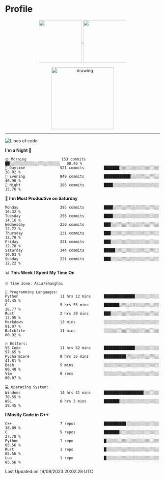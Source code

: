 # Profile

<p align="center">
  <a href="https://github.com/SourVoice">
    <img
      align="center"
      height="140em"
      src="https://github-readme-stats.vercel.app/api?username=SourVoice&show_icons=true&include_all_commits=true&count_private=true&theme=tokyonight"
    />
  </a>
  <a href="https://github.com/SourVoice">
    <img
      align="center"
      height="140em"
      src="https://github-readme-stats.vercel.app/api/top-langs/?username=SourVoice&show_icons=true&include_all_commits=true&count_private=true&layout=compact&theme=tokyonight"
    />
  </a>
</p>

<p align="center">
   <a href="https://github.com/SourVoice">
    <img
      align="center"
      height="202em"
      alt="drawing"
      src="https://activity-graph.herokuapp.com/graph?username=SourVoice&theme=react-dark"
    />
  </a>
</p>

---
<!--START_SECTION:waka-->
![Lines of code](https://img.shields.io/badge/From%20Hello%20World%20I%27ve%20Written-1.6%20million%20lines%20of%20code-blue)

**I'm a Night 🦉** 

```text
🌞 Morning                153 commits         ██░░░░░░░░░░░░░░░░░░░░░░░   08.46 % 
🌆 Daytime                521 commits         ███████░░░░░░░░░░░░░░░░░░   28.82 % 
🌃 Evening                849 commits         ████████████░░░░░░░░░░░░░   46.96 % 
🌙 Night                  285 commits         ████░░░░░░░░░░░░░░░░░░░░░   15.76 % 
```
📅 **I'm Most Productive on Saturday** 

```text
Monday                   295 commits         ████░░░░░░░░░░░░░░░░░░░░░   16.32 % 
Tuesday                  256 commits         ████░░░░░░░░░░░░░░░░░░░░░   14.16 % 
Wednesday                230 commits         ███░░░░░░░░░░░░░░░░░░░░░░   12.72 % 
Thursday                 231 commits         ███░░░░░░░░░░░░░░░░░░░░░░   12.78 % 
Friday                   231 commits         ███░░░░░░░░░░░░░░░░░░░░░░   12.78 % 
Saturday                 344 commits         █████░░░░░░░░░░░░░░░░░░░░   19.03 % 
Sunday                   221 commits         ███░░░░░░░░░░░░░░░░░░░░░░   12.22 % 
```


📊 **This Week I Spent My Time On** 

```text
🕑︎ Time Zone: Asia/Shanghai

💬 Programming Languages: 
Python                   11 hrs 12 mins      ██████████████░░░░░░░░░░░   54.45 % 
C                        5 hrs 55 mins       ███████░░░░░░░░░░░░░░░░░░   28.77 % 
Rust                     2 hrs 39 mins       ███░░░░░░░░░░░░░░░░░░░░░░   12.95 % 
Markdown                 13 mins             ░░░░░░░░░░░░░░░░░░░░░░░░░   01.07 % 
Batchfile                11 mins             ░░░░░░░░░░░░░░░░░░░░░░░░░   00.92 % 

🔥 Editors: 
VS Code                  11 hrs 52 mins      ██████████████░░░░░░░░░░░   57.65 % 
PyCharmCore              8 hrs 36 mins       ██████████░░░░░░░░░░░░░░░   41.81 % 
Bash                     5 mins              ░░░░░░░░░░░░░░░░░░░░░░░░░   00.48 % 
Vim                      0 secs              ░░░░░░░░░░░░░░░░░░░░░░░░░   00.07 % 

💻 Operating System: 
Windows                  14 hrs 31 mins      ██████████████████░░░░░░░   70.55 % 
WSL                      6 hrs 3 mins        ███████░░░░░░░░░░░░░░░░░░   29.45 % 
```

**I Mostly Code in C++** 

```text
C++                      7 repos             ██████████░░░░░░░░░░░░░░░   38.89 % 
C                        5 repos             ███████░░░░░░░░░░░░░░░░░░   27.78 % 
Python                   1 repo              █░░░░░░░░░░░░░░░░░░░░░░░░   05.56 % 
Rust                     1 repo              █░░░░░░░░░░░░░░░░░░░░░░░░   05.56 % 
Lua                      1 repo              █░░░░░░░░░░░░░░░░░░░░░░░░   05.56 % 
```




 Last Updated on 19/08/2023 20:02:28 UTC
<!--END_SECTION:waka-->
